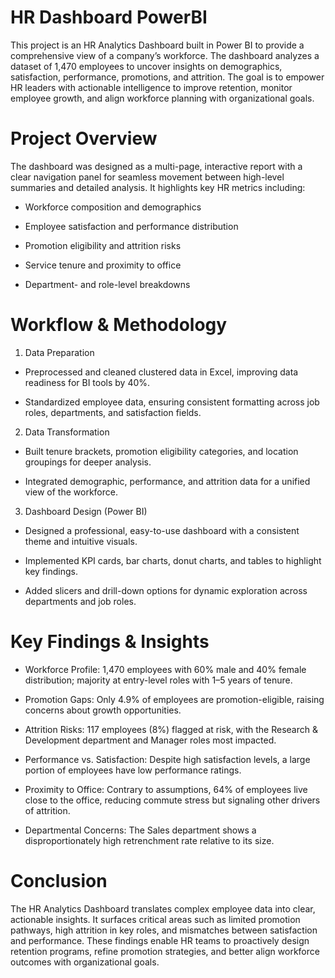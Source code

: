 # HR Dashboard PowerBI

This project is an HR Analytics Dashboard built in Power BI to provide a comprehensive view of a company’s workforce. The dashboard analyzes a dataset of 1,470 employees to uncover insights on demographics, satisfaction, performance, promotions, and attrition. The goal is to empower HR leaders with actionable intelligence to improve retention, monitor employee growth, and align workforce planning with organizational goals.

# Project Overview
The dashboard was designed as a multi-page, interactive report with a clear navigation panel for seamless movement between high-level summaries and detailed analysis. It highlights key HR metrics including:

* Workforce composition and demographics

* Employee satisfaction and performance distribution

* Promotion eligibility and attrition risks

* Service tenure and proximity to office

* Department- and role-level breakdowns

# Workflow & Methodology 

1. Data Preparation

* Preprocessed and cleaned clustered data in Excel, improving data readiness for BI tools by 40%.

* Standardized employee data, ensuring consistent formatting across job roles, departments, and satisfaction fields.

2. Data Transformation

* Built tenure brackets, promotion eligibility categories, and location groupings for deeper analysis.

* Integrated demographic, performance, and attrition data for a unified view of the workforce.

3. Dashboard Design (Power BI)

* Designed a professional, easy-to-use dashboard with a consistent theme and intuitive visuals.

* Implemented KPI cards, bar charts, donut charts, and tables to highlight key findings.

* Added slicers and drill-down options for dynamic exploration across departments and job roles.

# Key Findings & Insights 

* Workforce Profile: 1,470 employees with 60% male and 40% female distribution; majority at entry-level roles with 1–5 years of tenure.

* Promotion Gaps: Only 4.9% of employees are promotion-eligible, raising concerns about growth opportunities.

* Attrition Risks: 117 employees (8%) flagged at risk, with the Research & Development department and Manager roles most impacted.

* Performance vs. Satisfaction: Despite high satisfaction levels, a large portion of employees have low performance ratings.

* Proximity to Office: Contrary to assumptions, 64% of employees live close to the office, reducing commute stress but signaling other drivers of attrition.

* Departmental Concerns: The Sales department shows a disproportionately high retrenchment rate relative to its size.

# Conclusion
The HR Analytics Dashboard translates complex employee data into clear, actionable insights. It surfaces critical areas such as limited promotion pathways, high attrition in key roles, and mismatches between satisfaction and performance. These findings enable HR teams to proactively design retention programs, refine promotion strategies, and better align workforce outcomes with organizational goals.
